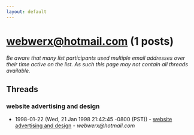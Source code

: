 ```yaml
---
layout: default
---
```


# webwerx@hotmail.com (1 posts)

_Be aware that many list participants used multiple email addresses over their time active on the list. As such this page may not contain all threads available._

## Threads

### website advertising and design
+ 1998-01-22 (Wed, 21 Jan 1998 21:42:45 -0800 (PST)) - [website advertising and design](/archive/1998/01/993c4bea1de9b09fc6a04a675d41070cda21418215fe312ae8fc3122fe866647) - _webwerx@hotmail.com_

